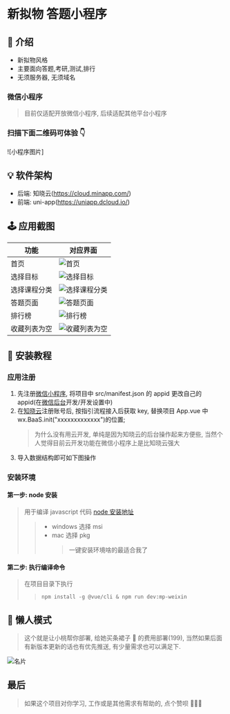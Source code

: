 # 新拟物 答题小程序

## 📑 介绍

- 新拟物风格
- 主要面向答题,考研,测试,排行
- 无须服务器, 无须域名

### 微信小程序

> 目前仅适配开放微信小程序, 后续适配其他平台小程序

### 扫描下面二维码可体验 👇

![小程序图片]

## 💡 软件架构

- 后端: 知晓云(https://cloud.minapp.com/)
- 前端: uni-app(https://uniapp.dcloud.io/)

## 🕹 应用截图

| 功能         | 对应界面                                                       |
| ------------ | -------------------------------------------------------------- |
| 首页         | ![首页](https://i1.100024.xyz/i/2020/06/23/ziyv92.png)         |
| 选择目标     | ![选择目标](https://i1.100024.xyz/i/2020/06/23/ziwyxc.gif)     |
| 选择课程分类 | ![选择课程分类](https://i1.100024.xyz/i/2020/06/23/zix9ri.png) |
| 答题页面     | ![答题页面](https://i1.100024.xyz/i/2020/06/23/zixv58.png)     |
| 排行榜       | ![排行榜](https://i1.100024.xyz/i/2020/06/23/ziy1fq.png)       |
| 收藏列表为空 | ![收藏列表为空](https://i1.100024.xyz/i/2020/06/23/ziyglf.png) |

## 🚀 安装教程

### 应用注册

1. 先注册[微信小程序](https://mp.weixin.qq.com/), 将项目中 src/manifest.json 的 appid 更改自己的 appid(在[微信后台](https://mp.weixin.qq.com/)开发/开发设置中)
2. 在[知晓云](https://cloud.minapp.com/dashboard)注册账号后, 按指引流程接入后获取 key, 替换项目 App.vue 中 wx.BaaS.init("xxxxxxxxxxxxx")的位置;
   > 为什么没有用云开发, 单纯是因为知晓云的后台操作起来方便些, 当然个人觉得目前云开发功能在微信小程序上是比知晓云强大
3. 导入数据结构即可如下图操作

### 安装环境

#### 第一步: node 安装

> 用于编译 javascript 代码
> [node 安装地址](https://nodejs.org/zh-cn/download/)
>
> > - windows 选择 msi
> > - mac 选择 pkg
> >   > 一键安装环境啥的最适合我了

#### 第二步: 执行编译命令

> 在项目目录下执行
>
> > `npm install -g @vue/cli & npm run dev:mp-weixin`

## 🧰 懒人模式

> 这个就是让小桃帮你部署, 给她买条裙子 👗 的费用部署(199), 当然如果后面有新版本更新的话也有优先推送, 有少量需求也可以满足下.

![名片](https://i1.100024.xyz/i/2020/06/23/zix5fr.png)

## 最后

> 如果这个项目对你学习, 工作或是其他需求有帮助的, 点个赞呗 💃💃💃
